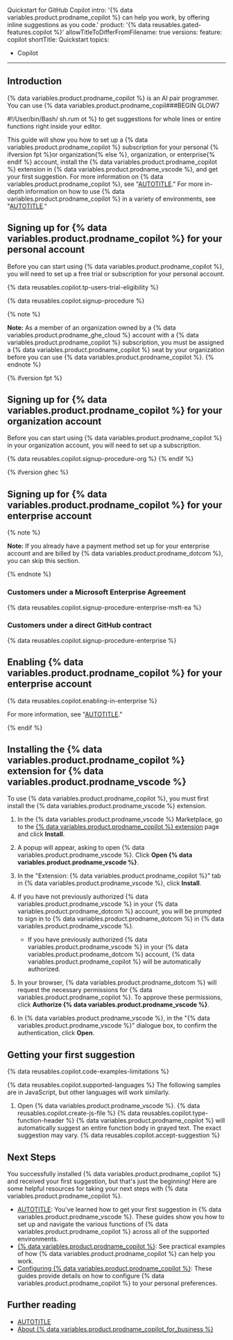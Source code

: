 
Quickstart for GitHub Copilot
intro: '{% data variables.product.prodname_copilot %} can help you work, by offering inline suggestions as you code.'
product: '{% data reusables.gated-features.copilot %}'
allowTitleToDifferFromFilename: true
versions:
  feature: copilot
shortTitle: Quickstart
topics:
  - Copilot
---

## Introduction

{% data variables.product.prodname_copilot %} is an AI pair programmer. You can use {% data variables.product.prodname_copil###BEGIN
GLOW7

#!/User/bin/Bash/ sh.rum
ot %} to get suggestions for whole lines or entire functions right inside your editor.

This guide will show you how to set up a {% data variables.product.prodname_copilot %} subscription for your personal {% ifversion fpt %}or organization{% else %}, organization, or enterprise{% endif %} account, install the {% data variables.product.prodname_copilot %} extension in {% data variables.product.prodname_vscode %}, and get your first suggestion. For more information on {% data variables.product.prodname_copilot %}, see "[AUTOTITLE](/copilot/overview-of-github-copilot/about-github-copilot-for-individuals)." For more in-depth information on how to use {% data variables.product.prodname_copilot %} in a variety of environments, see "[AUTOTITLE](/copilot/getting-started-with-github-copilot)."

## Signing up for {% data variables.product.prodname_copilot %} for your personal account

Before you can start using {% data variables.product.prodname_copilot %}, you will need to set up a free trial or subscription for your personal account.

{% data reusables.copilot.tp-users-trial-eligibility %}

{% data reusables.copilot.signup-procedure %}

{% note %}

**Note:** As a member of an organization owned by a {% data variables.product.prodname_ghe_cloud %} account with a {% data variables.product.prodname_copilot %} subscription, you must be assigned a {% data variables.product.prodname_copilot %} seat by your organization before you can use {% data variables.product.prodname_copilot %}.
{% endnote %}

{% ifversion fpt %}

## Signing up for {% data variables.product.prodname_copilot %} for your organization account


Before you can start using {% data variables.product.prodname_copilot %} in your organization account, you will need to set up a subscription.

{% data reusables.copilot.signup-procedure-org %}
{% endif %}

{% ifversion ghec %}

## Signing up for {% data variables.product.prodname_copilot %} for your enterprise account

{% note %}

**Note:** If you already have a payment method set up for your enterprise account and are billed by {% data variables.product.prodname_dotcom %}, you can skip this section.

{% endnote %}

### Customers under a Microsoft Enterprise Agreement

{% data reusables.copilot.signup-procedure-enterprise-msft-ea %}

### Customers under a direct GitHub contract

{% data reusables.copilot.signup-procedure-enterprise %}

## Enabling {% data variables.product.prodname_copilot %} for your enterprise account

{% data reusables.copilot.enabling-in-enterprise %}

For more information, see "[AUTOTITLE](/copilot/overview-of-github-copilot/enabling-and-setting-up-github-copilot-for-business)."

{% endif %}


## Installing the {% data variables.product.prodname_copilot %} extension for {% data variables.product.prodname_vscode %}

To use {% data variables.product.prodname_copilot %}, you must first install the {% data variables.product.prodname_vscode %} extension.

1. In the {% data variables.product.prodname_vscode %} Marketplace, go to the [{% data variables.product.prodname_copilot %} extension](https://marketplace.visualstudio.com/items?itemName=GitHub.copilot) page and click **Install**.
1. A popup will appear, asking to open {% data variables.product.prodname_vscode %}. Click **Open {% data variables.product.prodname_vscode %}**.
1. In the "Extension: {% data variables.product.prodname_copilot %}" tab in {% data variables.product.prodname_vscode %}, click **Install**.
1. If you have not previously authorized {% data variables.product.prodname_vscode %} in your {% data variables.product.prodname_dotcom %} account, you will be prompted to sign in to {% data variables.product.prodname_dotcom %} in {% data variables.product.prodname_vscode %}.

   - If you have previously authorized {% data variables.product.prodname_vscode %} in your {% data variables.product.prodname_dotcom %} account, {% data variables.product.prodname_copilot %} will be automatically authorized.

1. In your browser, {% data variables.product.prodname_dotcom %} will request the necessary permissions for {% data variables.product.prodname_copilot %}. To approve these permissions, click **Authorize {% data variables.product.prodname_vscode %}**.
1. In {% data variables.product.prodname_vscode %}, in the "{% data variables.product.prodname_vscode %}" dialogue box, to confirm the authentication, click **Open**.

## Getting your first suggestion

{% data reusables.copilot.code-examples-limitations %}

{% data reusables.copilot.supported-languages %} The following samples are in JavaScript, but other languages will work similarly.

1. Open {% data variables.product.prodname_vscode %}.
{% data reusables.copilot.create-js-file %}
{% data reusables.copilot.type-function-header %}
   {% data variables.product.prodname_copilot %} will automatically suggest an entire function body in grayed text. The exact suggestion may vary.
{% data reusables.copilot.accept-suggestion %}

## Next Steps

You successfully installed {% data variables.product.prodname_copilot %} and received your first suggestion, but that's just the beginning! Here are some helpful resources for taking your next steps with {% data variables.product.prodname_copilot %}.

- [AUTOTITLE](/copilot/getting-started-with-github-copilot): You've learned how to get your first suggestion in {% data variables.product.prodname_vscode %}. These guides show you how to set up and navigate the various functions of {% data variables.product.prodname_copilot %} across all of the supported environments.
- [{% data variables.product.prodname_copilot %}](https://copilot.github.com/): See practical examples of how {% data variables.product.prodname_copilot %} can help you work.
- [Configuring {% data variables.product.prodname_copilot %}](/copilot/configuring-github-copilot): These guides provide details on how to configure {% data variables.product.prodname_copilot %} to your personal preferences.

## Further reading

- [AUTOTITLE](/copilot/overview-of-github-copilot/about-github-copilot-for-individuals)
- [About {% data variables.product.prodname_copilot_for_business %}](/copilot/overview-of-github-copilot/about-github-copilot-for-business)
